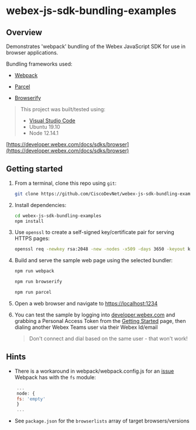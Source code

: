 # webex-js-sdk-bundling-examples

## Overview

Demonstrates 'webpack' bundling of the Webex JavaScript SDK for use in browser applications.

Bundling frameworks used:

* [Webpack](https://webpack.js.org/)

* [Parcel](https://parceljs.org/)

* [Browserify](http://browserify.org/)

>This project was built/tested using:
>* [Visual Studio Code](https://code.visualstudio.com/)
>* Ubuntu 19.10
>* Node 12.14.1

[https://developer.webex.com/docs/sdks/browser](https://developer.webex.com/docs/sdks/browser)

## Getting started

1. From a terminal, clone this repo using `git`:

    ```bash
    git clone https://github.com/CiscoDevNet/webex-js-sdk-bundling-examples.git
    ```

1. Install dependencies:

    ```bash
    cd webex-js-sdk-bundling-examples
    npm install
    ```

1. Use `openssl` to create a self-signed key/certificate pair for serving HTTPS pages:

    ```bash
    openssl req -newkey rsa:2048 -new -nodes -x509 -days 3650 -keyout key.pem -out cert.pem
    ```

1. Build and serve the sample web page using the selected bundler:

    ```bash
    npm run webpack
    ```

    ```bash
    npm run browserify
    ```

    ```bash
    npm run parcel
    ```

1. Open a web browser and navigate to [https://localhost:1234](https://localhost:1234)

1. You can test the sample by logging into [developer.webex.com](https://developer.webex.com) and grabbing a Personal Access Token from the [Getting Started](https://developer.webex.com/docs/api/getting-started) page, then dialing another Webex Teams user via their Webex Id/email

    >Don't connect and dial based on the same user - that won't work!

## Hints

* There is a workaround in webpack/webpack.config.js for an [issue](https://github.com/webpack-contrib/css-loader/issues/447) Webpack has with the `fs` module:

```javascript
    ...
    node: {
    fs: 'empty'
    }
    ...
```

* See `package.json` for the `browserlists` array of target browsers/versions

